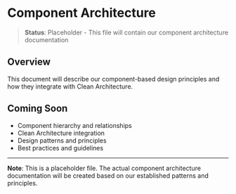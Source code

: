 # Component Architecture

> **Status**: Placeholder - This file will contain our component architecture documentation

## Overview

This document will describe our component-based design principles and how they integrate with Clean Architecture.

## Coming Soon

- Component hierarchy and relationships
- Clean Architecture integration
- Design patterns and principles
- Best practices and guidelines

---

**Note**: This is a placeholder file. The actual component architecture documentation will be created based on our established patterns and principles. 
